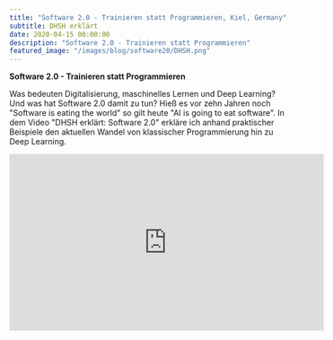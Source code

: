 ```yaml
---
title: "Software 2.0 - Trainieren statt Programmieren, Kiel, Germany"
subtitle: DHSH erklärt
date: 2020-04-15 00:00:00
description: "Software 2.0 - Trainieren statt Programmieren"
featured_image: "/images/blog/software20/DHSH.png"
---
```


**Software 2.0 - Trainieren statt Programmieren**

Was bedeuten Digitalisierung, maschinelles Lernen und Deep Learning? Und was hat Software 2.0 damit zu tun? Hieß es vor zehn Jahren noch "Software is eating the world" so gilt heute "AI is going to eat software". In dem Video "DHSH erklärt: Software 2.0" erkläre ich anhand praktischer Beispiele den aktuellen Wandel von klassischer Programmierung hin zu Deep Learning.

<iframe width="560" height="315" src="https://www.youtube.com/embed/1OKX8pAgu8w" title="YouTube video player" frameborder="0" allow="accelerometer; autoplay; clipboard-write; encrypted-media; gyroscope; picture-in-picture" allowfullscreen></iframe>

